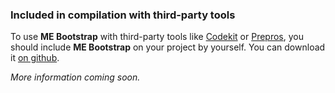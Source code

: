 ### Included in compilation with third-party tools

To use **ME Bootstrap** with third-party tools like [Codekit](https://incident57.com/codekit/) or [Prepros](http://alphapixels.com/prepros/), you should include **ME Bootstrap** on your project by yourself. You can download it [on github](https://github.com/krkn/me-bootstrap/releases).

_More information coming soon._
